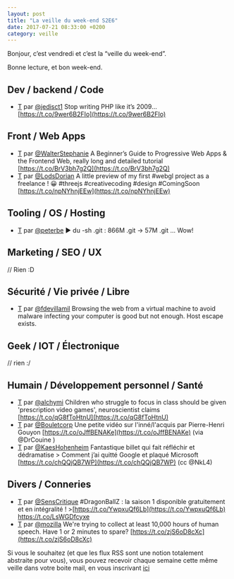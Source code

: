 ```yaml
---
layout: post
title: "La veille du week-end S2E6"
date: 2017-07-21 08:33:00 +0200
category: veille
---
```


Bonjour, c’est vendredi et c’est la “veille du week-end”.  

Bonne lecture, et bon week-end.

## Dev / backend / Code
- [T](http://twitter.com/jedisct1/status/887378579834769412) par [@jedisct1](https://twitter.com/jedisct1) Stop writing PHP like it’s 2009… [https://t.co/9wer6B2FIo](https://t.co/9wer6B2FIo)


## Front / Web Apps
- [T](http://twitter.com/WalterStephanie/status/887560189733474305) par [@WalterStephanie](https://twitter.com/WalterStephanie) A Beginner’s Guide to Progressive Web Apps &amp; the Frontend Web, really long and detailed tutorial [https://t.co/BrV3bh7g2Q](https://t.co/BrV3bh7g2Q)
- [T](http://twitter.com/LodsDorian/status/887396680773062656) par [@LodsDorian](https://twitter.com/LodsDorian) A little preview of my first #webgl project as a freelance ! 😀 #threejs #creativecoding #design #ComingSoon [https://t.co/npNYhnjEEw](https://t.co/npNYhnjEEw)


## Tooling / OS / Hosting
- [T](http://twitter.com/peterbe/status/886280381649080320) par [@peterbe](https://twitter.com/peterbe) ▶ du -sh .git : 866M    .git  -> 57M    .git ... Wow!


## Marketing / SEO / UX
// Rien :D

## Sécurité / Vie privée / Libre
- [T](http://twitter.com/fdevillamil/status/886491135933378560) par [@fdevillamil](https://twitter.com/fdevillamil) Browsing the web from a virtual machine to avoid malware infecting your computer is good but not enough. Host escape exists.


## Geek / IOT / Électronique
// rien :/

## Humain / Développement personnel / Santé
- [T](http://twitter.com/alchymi/status/886288426290597889) par [@alchymi](https://twitter.com/alchymi) Children who struggle to focus in class should be given 'prescription video games', neuroscientist claims [https://t.co/qG8fToHtnU](https://t.co/qG8fToHtnU)
- [T](http://twitter.com/Bouletcorp/status/886915826074480641) par [@Bouletcorp](https://twitter.com/Bouletcorp) Une petite vidéo sur l'inné/l'acquis par Pierre-Henri Gouyon [https://t.co/oJffBENAKe](https://t.co/oJffBENAKe) (via @DrCouine )
- [T](http://twitter.com/KaesHohenheim/status/887253575008755712) par [@KaesHohenheim](https://twitter.com/KaesHohenheim) Fantastique billet qui fait réfléchir et dédramatise &gt; Comment j’ai quitté Google et plaqué Microsoft [https://t.co/chQQjQB7WP](https://t.co/chQQjQB7WP) (cc @NkL4)


## Divers / Conneries
- [T](http://twitter.com/SensCritique/status/885816486480273408) par [@SensCritique](https://twitter.com/SensCritique) #DragonBallZ : la saison 1 disponible gratuitement et en intégralité ! &gt;[https://t.co/YwpxuQf6Lb](https://t.co/YwpxuQf6Lb) https://t.co/LsWGDfcyxe
- [T](http://twitter.com/mozilla/status/887356583696642049) par [@mozilla](https://twitter.com/mozilla) We're trying to collect at least 10,000 hours of human speech. Have 1 or 2 minutes to spare?  [https://t.co/zjS6oD8cXc](https://t.co/zjS6oD8cXc)




Si vous le souhaitez (et que les flux RSS sont une notion totalement abstraite pour vous), vous pouvez recevoir chaque semaine cette même veille dans votre boite mail, en vous inscrivant [ici](/newsletter.html)
